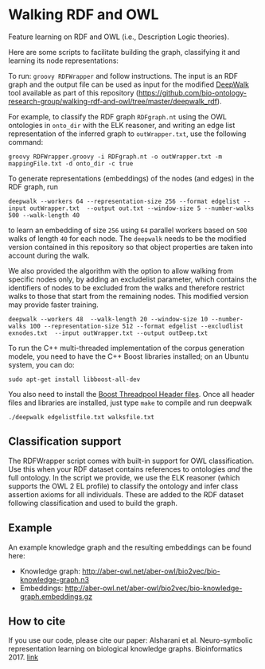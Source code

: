 # Walking RDF and OWL

Feature learning on RDF and OWL (i.e., Description Logic theories). 

Here are some scripts to facilitate building the graph, classifying it and learning its node representations:

To run: `groovy RDFWrapper` and follow instructions. The input is an RDF graph and the output file can be used as input for the modified [DeepWalk](https://github.com/phanein/deepwalk) tool available as part of this repository (https://github.com/bio-ontology-research-group/walking-rdf-and-owl/tree/master/deepwalk_rdf).

For example, to classify the RDF graph `RDFgraph.nt` using the OWL ontologies in `onto_dir` with the ELK reasoner, and writing an edge list representation of the inferred graph to `outWrapper.txt`, use the following command:
~~~~
groovy RDFWrapper.groovy -i RDFgraph.nt -o outWrapper.txt -m mappingFile.txt -d onto_dir -c true 
~~~~


To generate representations (embeddings) of the nodes (and edges) in the RDF graph, run 
~~~~
deepwalk --workers 64 --representation-size 256 --format edgelist --input outWrapper.txt  --output out.txt --window-size 5 --number-walks 500 --walk-length 40
~~~~
to learn an embedding of size `256` using `64` parallel workers based on `500` walks of length `40` for each node. The `deepwalk` needs to be the modified version contained in this repository so that object properties are taken into account during the walk.

We also provided the algorithm with the option to allow walking from specific nodes only, by adding an excludelist parameter, which contains the identifiers of nodes to be excluded from the walks and 
therefore restrict walks to those that start from the remaining nodes. This modified version may provide faster training. 

~~~~
deepwalk --workers 48  --walk-length 20 --window-size 10 --number-walks 100 --representation-size 512 --format edgelist --excludlist exnodes.txt  --input outWrapper.txt --output outDeep.txt
~~~~

To run the C++ multi-threaded implementation of the corpus generation modele, you need to have the C++ Boost libraries installed; on an Ubuntu system, you can do:
~~~
sudo apt-get install libboost-all-dev
~~~
You also need to install the [Boost Threadpool Header files](http://threadpool.sourceforge.net/). 
Once all header files and libraries are installed, just type  `make` to compile and run deepwalk
~~~~
./deepwalk edgelistfile.txt walksfile.txt
~~~~

## Classification support

The RDFWrapper script comes with built-in support for OWL classification. Use this when your RDF dataset contains references to ontologies _and_ the full ontology. In the script we provide, we use the ELK reasoner (which supports the OWL 2 EL profile) to classify the ontology and infer class assertion axioms for all individuals. These are added to the RDF dataset following classification and used to build the graph.

## Example

An example knowledge graph and the resulting embeddings can be found here:
* Knowledge graph: http://aber-owl.net/aber-owl/bio2vec/bio-knowledge-graph.n3
* Embeddings: http://aber-owl.net/aber-owl/bio2vec/bio-knowledge-graph.embeddings.gz

## How to cite

If you use our code, please cite our paper: Alsharani et al. Neuro-symbolic representation learning on biological knowledge graphs. Bioinformatics 2017. [link](https://academic.oup.com/bioinformatics/article/3760100/Neuro-symbolic-representation-learning-on)
